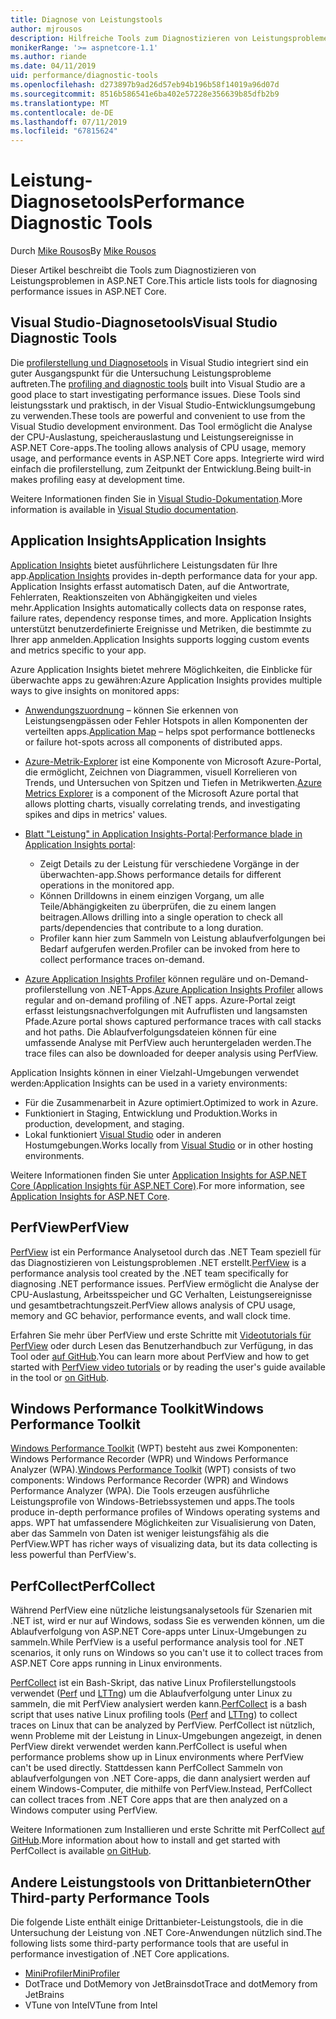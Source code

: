 ```yaml
---
title: Diagnose von Leistungstools
author: mjrousos
description: Hilfreiche Tools zum Diagnostizieren von Leistungsproblemen in ASP.NET Core-apps.
monikerRange: '>= aspnetcore-1.1'
ms.author: riande
ms.date: 04/11/2019
uid: performance/diagnostic-tools
ms.openlocfilehash: d273897b9ad26d57eb94b196b58f14019a96d07d
ms.sourcegitcommit: 8516b586541e6ba402e57228e356639b85dfb2b9
ms.translationtype: MT
ms.contentlocale: de-DE
ms.lasthandoff: 07/11/2019
ms.locfileid: "67815624"
---
```

# <a name="performance-diagnostic-tools"></a><span data-ttu-id="fd05f-103">Leistung-Diagnosetools</span><span class="sxs-lookup"><span data-stu-id="fd05f-103">Performance Diagnostic Tools</span></span>

<span data-ttu-id="fd05f-104">Durch [Mike Rousos](https://github.com/mjrousos)</span><span class="sxs-lookup"><span data-stu-id="fd05f-104">By [Mike Rousos](https://github.com/mjrousos)</span></span>

<span data-ttu-id="fd05f-105">Dieser Artikel beschreibt die Tools zum Diagnostizieren von Leistungsproblemen in ASP.NET Core.</span><span class="sxs-lookup"><span data-stu-id="fd05f-105">This article lists tools for diagnosing performance issues in ASP.NET Core.</span></span>

## <a name="visual-studio-diagnostic-tools"></a><span data-ttu-id="fd05f-106">Visual Studio-Diagnosetools</span><span class="sxs-lookup"><span data-stu-id="fd05f-106">Visual Studio Diagnostic Tools</span></span>

<span data-ttu-id="fd05f-107">Die [profilerstellung und Diagnosetools](/visualstudio/profiling) in Visual Studio integriert sind ein guter Ausgangspunkt für die Untersuchung Leistungsprobleme auftreten.</span><span class="sxs-lookup"><span data-stu-id="fd05f-107">The [profiling and diagnostic tools](/visualstudio/profiling) built into Visual Studio are a good place to start investigating performance issues.</span></span> <span data-ttu-id="fd05f-108">Diese Tools sind leistungsstark und praktisch, in der Visual Studio-Entwicklungsumgebung zu verwenden.</span><span class="sxs-lookup"><span data-stu-id="fd05f-108">These tools are powerful and convenient to use from the Visual Studio development environment.</span></span> <span data-ttu-id="fd05f-109">Das Tool ermöglicht die Analyse der CPU-Auslastung, speicherauslastung und Leistungsereignisse in ASP.NET Core-apps.</span><span class="sxs-lookup"><span data-stu-id="fd05f-109">The tooling allows analysis of CPU usage, memory usage, and performance events in ASP.NET Core apps.</span></span> <span data-ttu-id="fd05f-110">Integrierte wird wird einfach die profilerstellung, zum Zeitpunkt der Entwicklung.</span><span class="sxs-lookup"><span data-stu-id="fd05f-110">Being built-in makes profiling easy at development time.</span></span>

<span data-ttu-id="fd05f-111">Weitere Informationen finden Sie in [Visual Studio-Dokumentation](/visualstudio/profiling/profiling-overview).</span><span class="sxs-lookup"><span data-stu-id="fd05f-111">More information is available in [Visual Studio documentation](/visualstudio/profiling/profiling-overview).</span></span>

## <a name="application-insights"></a><span data-ttu-id="fd05f-112">Application Insights</span><span class="sxs-lookup"><span data-stu-id="fd05f-112">Application Insights</span></span>

<span data-ttu-id="fd05f-113">[Application Insights](/azure/application-insights/app-insights-overview) bietet ausführlichere Leistungsdaten für Ihre app.</span><span class="sxs-lookup"><span data-stu-id="fd05f-113">[Application Insights](/azure/application-insights/app-insights-overview) provides in-depth performance data for your app.</span></span> <span data-ttu-id="fd05f-114">Application Insights erfasst automatisch Daten, auf die Antwortrate, Fehlerraten, Reaktionszeiten von Abhängigkeiten und vieles mehr.</span><span class="sxs-lookup"><span data-stu-id="fd05f-114">Application Insights automatically collects data on response rates, failure rates, dependency response times, and more.</span></span> <span data-ttu-id="fd05f-115">Application Insights unterstützt benutzerdefinierte Ereignisse und Metriken, die bestimmte zu Ihrer app anmelden.</span><span class="sxs-lookup"><span data-stu-id="fd05f-115">Application Insights supports logging custom events and metrics specific to your app.</span></span>

<span data-ttu-id="fd05f-116">Azure Application Insights bietet mehrere Möglichkeiten, die Einblicke für überwachte apps zu gewähren:</span><span class="sxs-lookup"><span data-stu-id="fd05f-116">Azure Application Insights provides multiple ways to give insights on monitored apps:</span></span>

- <span data-ttu-id="fd05f-117">[Anwendungszuordnung](/azure/application-insights/app-insights-app-map) – können Sie erkennen von Leistungsengpässen oder Fehler Hotspots in allen Komponenten der verteilten apps.</span><span class="sxs-lookup"><span data-stu-id="fd05f-117">[Application Map](/azure/application-insights/app-insights-app-map) – helps spot performance bottlenecks or failure hot-spots across all components of distributed apps.</span></span>
- <span data-ttu-id="fd05f-118">[Azure-Metrik-Explorer](/azure/azure-monitor/platform/metrics-getting-started) ist eine Komponente von Microsoft Azure-Portal, die ermöglicht, Zeichnen von Diagrammen, visuell Korrelieren von Trends, und Untersuchen von Spitzen und Tiefen in Metrikwerten.</span><span class="sxs-lookup"><span data-stu-id="fd05f-118">[Azure Metrics Explorer](/azure/azure-monitor/platform/metrics-getting-started) is a component of the Microsoft Azure portal that allows plotting charts, visually correlating trends, and investigating spikes and dips in metrics' values.</span></span>
- <span data-ttu-id="fd05f-119">[Blatt "Leistung" in Application Insights-Portal](/azure/application-insights/app-insights-tutorial-performance):</span><span class="sxs-lookup"><span data-stu-id="fd05f-119">[Performance blade in Application Insights portal](/azure/application-insights/app-insights-tutorial-performance):</span></span>

  - <span data-ttu-id="fd05f-120">Zeigt Details zu der Leistung für verschiedene Vorgänge in der überwachten-app.</span><span class="sxs-lookup"><span data-stu-id="fd05f-120">Shows performance details for different operations in the monitored app.</span></span>
  - <span data-ttu-id="fd05f-121">Können Drilldowns in einem einzigen Vorgang, um alle Teile/Abhängigkeiten zu überprüfen, die zu einem langen beitragen.</span><span class="sxs-lookup"><span data-stu-id="fd05f-121">Allows drilling into a single operation to check all parts/dependencies that contribute to a long duration.</span></span>
  - <span data-ttu-id="fd05f-122">Profiler kann hier zum Sammeln von Leistung ablaufverfolgungen bei Bedarf aufgerufen werden.</span><span class="sxs-lookup"><span data-stu-id="fd05f-122">Profiler can be invoked from here to collect performance traces on-demand.</span></span>

- <span data-ttu-id="fd05f-123">[Azure Application Insights Profiler](/azure/azure-monitor/app/profiler) können reguläre und on-Demand-profilerstellung von .NET-Apps.</span><span class="sxs-lookup"><span data-stu-id="fd05f-123">[Azure Application Insights Profiler](/azure/azure-monitor/app/profiler) allows regular and on-demand profiling of .NET apps.</span></span>  <span data-ttu-id="fd05f-124">Azure-Portal zeigt erfasst leistungsnachverfolgungen mit Aufruflisten und langsamsten Pfade.</span><span class="sxs-lookup"><span data-stu-id="fd05f-124">Azure portal shows captured performance traces with call stacks and hot paths.</span></span> <span data-ttu-id="fd05f-125">Die Ablaufverfolgungsdateien können für eine umfassende Analyse mit PerfView auch heruntergeladen werden.</span><span class="sxs-lookup"><span data-stu-id="fd05f-125">The trace files can also be downloaded for deeper analysis using PerfView.</span></span>

<span data-ttu-id="fd05f-126">Application Insights können in einer Vielzahl-Umgebungen verwendet werden:</span><span class="sxs-lookup"><span data-stu-id="fd05f-126">Application Insights can be used in a variety environments:</span></span>

- <span data-ttu-id="fd05f-127">Für die Zusammenarbeit in Azure optimiert.</span><span class="sxs-lookup"><span data-stu-id="fd05f-127">Optimized to work in Azure.</span></span>
- <span data-ttu-id="fd05f-128">Funktioniert in Staging, Entwicklung und Produktion.</span><span class="sxs-lookup"><span data-stu-id="fd05f-128">Works in production, development, and staging.</span></span>
- <span data-ttu-id="fd05f-129">Lokal funktioniert [Visual Studio](/azure/application-insights/app-insights-visual-studio) oder in anderen Hostumgebungen.</span><span class="sxs-lookup"><span data-stu-id="fd05f-129">Works locally from [Visual Studio](/azure/application-insights/app-insights-visual-studio) or in other hosting environments.</span></span>

<span data-ttu-id="fd05f-130">Weitere Informationen finden Sie unter [Application Insights for ASP.NET Core (Application Insights für ASP.NET Core)](/azure/application-insights/app-insights-asp-net-core).</span><span class="sxs-lookup"><span data-stu-id="fd05f-130">For more information, see [Application Insights for ASP.NET Core](/azure/application-insights/app-insights-asp-net-core).</span></span>

## <a name="perfview"></a><span data-ttu-id="fd05f-131">PerfView</span><span class="sxs-lookup"><span data-stu-id="fd05f-131">PerfView</span></span>

<span data-ttu-id="fd05f-132">[PerfView](https://github.com/Microsoft/perfview) ist ein Performance Analysetool durch das .NET Team speziell für das Diagnostizieren von Leistungsproblemen .NET erstellt.</span><span class="sxs-lookup"><span data-stu-id="fd05f-132">[PerfView](https://github.com/Microsoft/perfview) is a performance analysis tool created by the .NET team specifically for diagnosing .NET performance issues.</span></span> <span data-ttu-id="fd05f-133">PerfView ermöglicht die Analyse der CPU-Auslastung, Arbeitsspeicher und GC Verhalten, Leistungsereignisse und gesamtbetrachtungszeit.</span><span class="sxs-lookup"><span data-stu-id="fd05f-133">PerfView allows analysis of CPU usage, memory and GC behavior, performance events, and wall clock time.</span></span>

<span data-ttu-id="fd05f-134">Erfahren Sie mehr über PerfView und erste Schritte mit [Videotutorials für PerfView](https://channel9.msdn.com/Series/PerfView-Tutorial) oder durch Lesen das Benutzerhandbuch zur Verfügung, in das Tool oder [auf GitHub](https://github.com/Microsoft/perfview).</span><span class="sxs-lookup"><span data-stu-id="fd05f-134">You can learn more about PerfView and how to get started with [PerfView video tutorials](https://channel9.msdn.com/Series/PerfView-Tutorial) or by reading the user's guide available in the tool or [on GitHub](https://github.com/Microsoft/perfview).</span></span>

## <a name="windows-performance-toolkit"></a><span data-ttu-id="fd05f-135">Windows Performance Toolkit</span><span class="sxs-lookup"><span data-stu-id="fd05f-135">Windows Performance Toolkit</span></span>

<span data-ttu-id="fd05f-136">[Windows Performance Toolkit](/windows-hardware/test/wpt/) (WPT) besteht aus zwei Komponenten: Windows Performance Recorder (WPR) und Windows Performance Analyzer (WPA).</span><span class="sxs-lookup"><span data-stu-id="fd05f-136">[Windows Performance Toolkit](/windows-hardware/test/wpt/) (WPT) consists of two components: Windows Performance Recorder (WPR) and Windows Performance Analyzer (WPA).</span></span> <span data-ttu-id="fd05f-137">Die Tools erzeugen ausführliche Leistungsprofile von Windows-Betriebssystemen und apps.</span><span class="sxs-lookup"><span data-stu-id="fd05f-137">The tools produce in-depth performance profiles of Windows operating systems and apps.</span></span> <span data-ttu-id="fd05f-138">WPT hat umfassendere Möglichkeiten zur Visualisierung von Daten, aber das Sammeln von Daten ist weniger leistungsfähig als die PerfView.</span><span class="sxs-lookup"><span data-stu-id="fd05f-138">WPT has richer ways of visualizing data, but its data collecting is less powerful than PerfView's.</span></span>

## <a name="perfcollect"></a><span data-ttu-id="fd05f-139">PerfCollect</span><span class="sxs-lookup"><span data-stu-id="fd05f-139">PerfCollect</span></span>

<span data-ttu-id="fd05f-140">Während PerfView eine nützliche leistungsanalysetools für Szenarien mit .NET ist, wird er nur auf Windows, sodass Sie es verwenden können, um die Ablaufverfolgung von ASP.NET Core-apps unter Linux-Umgebungen zu sammeln.</span><span class="sxs-lookup"><span data-stu-id="fd05f-140">While PerfView is a useful performance analysis tool for .NET scenarios, it only runs on Windows so you can't use it to collect traces from ASP.NET Core apps running in Linux environments.</span></span>

<span data-ttu-id="fd05f-141">[PerfCollect](https://github.com/dotnet/coreclr/blob/master/Documentation/project-docs/linux-performance-tracing.md) ist ein Bash-Skript, das native Linux Profilerstellungstools verwendet ([Perf](https://perf.wiki.kernel.org/index.php/Main_Page) und [LTTng](https://lttng.org/)) um die Ablaufverfolgung unter Linux zu sammeln, die mit PerfView analysiert werden kann.</span><span class="sxs-lookup"><span data-stu-id="fd05f-141">[PerfCollect](https://github.com/dotnet/coreclr/blob/master/Documentation/project-docs/linux-performance-tracing.md) is a bash script that uses native Linux profiling tools ([Perf](https://perf.wiki.kernel.org/index.php/Main_Page) and [LTTng](https://lttng.org/)) to collect traces on Linux that can be analyzed by PerfView.</span></span> <span data-ttu-id="fd05f-142">PerfCollect ist nützlich, wenn Probleme mit der Leistung in Linux-Umgebungen angezeigt, in denen PerfView direkt verwendet werden kann.</span><span class="sxs-lookup"><span data-stu-id="fd05f-142">PerfCollect is useful when performance problems show up in Linux environments where PerfView can't be used directly.</span></span> <span data-ttu-id="fd05f-143">Stattdessen kann PerfCollect Sammeln von ablaufverfolgungen von .NET Core-apps, die dann analysiert werden auf einem Windows-Computer, die mithilfe von PerfView.</span><span class="sxs-lookup"><span data-stu-id="fd05f-143">Instead, PerfCollect can collect traces from .NET Core apps that are then analyzed on a Windows computer using PerfView.</span></span>

<span data-ttu-id="fd05f-144">Weitere Informationen zum Installieren und erste Schritte mit PerfCollect [auf GitHub](https://github.com/dotnet/coreclr/blob/master/Documentation/project-docs/linux-performance-tracing.md).</span><span class="sxs-lookup"><span data-stu-id="fd05f-144">More information about how to install and get started with PerfCollect is available [on GitHub](https://github.com/dotnet/coreclr/blob/master/Documentation/project-docs/linux-performance-tracing.md).</span></span>

## <a name="other-third-party-performance-tools"></a><span data-ttu-id="fd05f-145">Andere Leistungstools von Drittanbietern</span><span class="sxs-lookup"><span data-stu-id="fd05f-145">Other Third-party Performance Tools</span></span>

<span data-ttu-id="fd05f-146">Die folgende Liste enthält einige Drittanbieter-Leistungstools, die in die Untersuchung der Leistung von .NET Core-Anwendungen nützlich sind.</span><span class="sxs-lookup"><span data-stu-id="fd05f-146">The following lists some third-party performance tools that are useful in performance investigation of .NET Core applications.</span></span>

- [<span data-ttu-id="fd05f-147">MiniProfiler</span><span class="sxs-lookup"><span data-stu-id="fd05f-147">MiniProfiler</span></span>](https://miniprofiler.com/)
- <span data-ttu-id="fd05f-148">DotTrace und DotMemory von JetBrains</span><span class="sxs-lookup"><span data-stu-id="fd05f-148">dotTrace and dotMemory from JetBrains</span></span>
- <span data-ttu-id="fd05f-149">VTune von Intel</span><span class="sxs-lookup"><span data-stu-id="fd05f-149">VTune from Intel</span></span>
